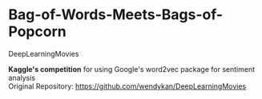 # Bag-of-Words-Meets-Bags-of-Popcorn

DeepLearningMovies 

**Kaggle's competition** for using Google's word2vec package for sentiment analysis  
Original Repository: https://github.com/wendykan/DeepLearningMovies
